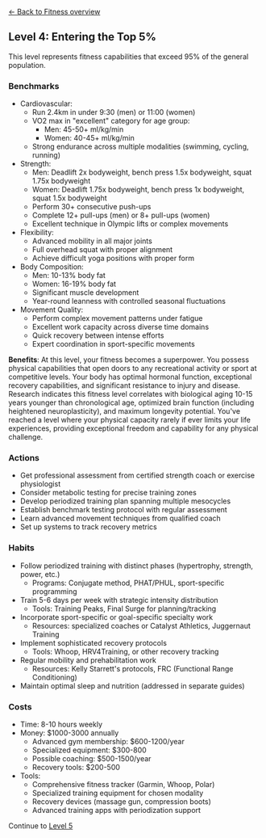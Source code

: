 [← Back to Fitness overview](index)
## Level 4: Entering the Top 5%

This level represents fitness capabilities that exceed 95% of the general population.

### Benchmarks
- Cardiovascular:
  - Run 2.4km in under 9:30 (men) or 11:00 (women)
  - VO2 max in "excellent" category for age group:
    - Men: 45-50+ ml/kg/min
    - Women: 40-45+ ml/kg/min
  - Strong endurance across multiple modalities (swimming, cycling, running)
- Strength:
  - Men: Deadlift 2x bodyweight, bench press 1.5x bodyweight, squat 1.75x bodyweight
  - Women: Deadlift 1.75x bodyweight, bench press 1x bodyweight, squat 1.5x bodyweight
  - Perform 30+ consecutive push-ups
  - Complete 12+ pull-ups (men) or 8+ pull-ups (women)
  - Excellent technique in Olympic lifts or complex movements
- Flexibility:
  - Advanced mobility in all major joints
  - Full overhead squat with proper alignment
  - Achieve difficult yoga positions with proper form
- Body Composition:
  - Men: 10-13% body fat
  - Women: 16-19% body fat
  - Significant muscle development
  - Year-round leanness with controlled seasonal fluctuations
- Movement Quality:
  - Perform complex movement patterns under fatigue
  - Excellent work capacity across diverse time domains
  - Quick recovery between intense efforts
  - Expert coordination in sport-specific movements

**Benefits**: At this level, your fitness becomes a superpower. You possess physical capabilities that open doors to any recreational activity or sport at competitive levels. Your body has optimal hormonal function, exceptional recovery capabilities, and significant resistance to injury and disease. Research indicates this fitness level correlates with biological aging 10-15 years younger than chronological age, optimized brain function (including heightened neuroplasticity), and maximum longevity potential. You've reached a level where your physical capacity rarely if ever limits your life experiences, providing exceptional freedom and capability for any physical challenge.

### Actions
- Get professional assessment from certified strength coach or exercise physiologist
- Consider metabolic testing for precise training zones
- Develop periodized training plan spanning multiple mesocycles
- Establish benchmark testing protocol with regular assessment
- Learn advanced movement techniques from qualified coach
- Set up systems to track recovery metrics

### Habits
- Follow periodized training with distinct phases (hypertrophy, strength, power, etc.)
  - Programs: Conjugate method, PHAT/PHUL, sport-specific programming
- Train 5-6 days per week with strategic intensity distribution
  - Tools: Training Peaks, Final Surge for planning/tracking
- Incorporate sport-specific or goal-specific specialty work
  - Resources: specialized coaches or Catalyst Athletics, Juggernaut Training
- Implement sophisticated recovery protocols
  - Tools: Whoop, HRV4Training, or other recovery tracking
- Regular mobility and prehabilitation work
  - Resources: Kelly Starrett's protocols, FRC (Functional Range Conditioning)
- Maintain optimal sleep and nutrition (addressed in separate guides)

### Costs
- Time: 8-10 hours weekly
- Money: $1000-3000 annually
  - Advanced gym membership: $600-1200/year
  - Specialized equipment: $300-800
  - Possible coaching: $500-1500/year
  - Recovery tools: $200-500
- Tools:
  - Comprehensive fitness tracker (Garmin, Whoop, Polar)
  - Specialized training equipment for chosen modality
  - Recovery devices (massage gun, compression boots)
  - Advanced training apps with periodization support

Continue to [Level 5](level-5)
